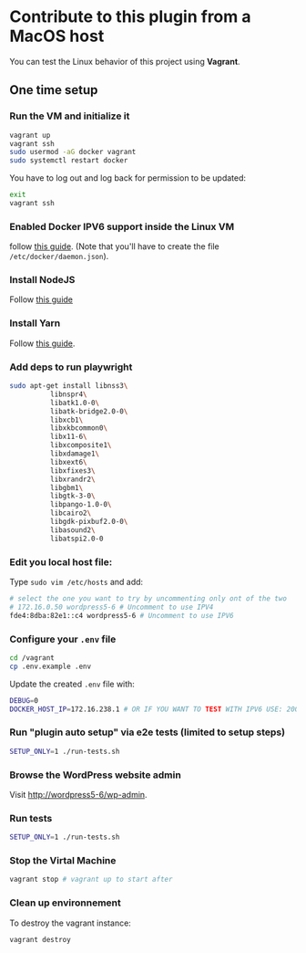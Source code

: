 # Contribute to this plugin from a MacOS host

You can test the Linux behavior of this project using **Vagrant**.

## One time setup

### Run the VM and initialize it

```bash
vagrant up
vagrant ssh
sudo usermod -aG docker vagrant
sudo systemctl restart docker
```

You have to log out and log back for permission to be updated:

```bash
exit
vagrant ssh
```
### Enabled Docker IPV6 support inside the Linux VM

follow [this guide](https://docs.docker.com/config/daemon/ipv6/). (Note that you'll have to create the file `/etc/docker/daemon.json`).


### Install NodeJS

Follow [this guide](https://github.com/nodesource/distributions/blob/master/README.md#installation-instructions)
### Install Yarn

Follow [this guide](https://linuxize.com/post/how-to-install-yarn-on-ubuntu-18-04/).

### Add deps to run playwright

```bash
sudo apt-get install libnss3\
          libnspr4\
          libatk1.0-0\
          libatk-bridge2.0-0\
          libxcb1\
          libxkbcommon0\
          libx11-6\
          libxcomposite1\
          libxdamage1\
          libxext6\
          libxfixes3\
          libxrandr2\
          libgbm1\
          libgtk-3-0\
          libpango-1.0-0\
          libcairo2\
          libgdk-pixbuf2.0-0\
          libasound2\
          libatspi2.0-0
```

### Edit you local host file:

Type `sudo vim /etc/hosts` and add:

```bash
# select the one you want to try by uncommenting only ont of the two
# 172.16.0.50 wordpress5-6 # Uncomment to use IPV4
fde4:8dba:82e1::c4 wordpress5-6 # Uncomment to use IPV6
```

### Configure your `.env` file

```bash
cd /vagrant
cp .env.example .env
```

Update the created `.env` file with:

```bash
DEBUG=0
DOCKER_HOST_IP=172.16.238.1 # OR IF YOU WANT TO TEST WITH IPV6 USE: 2001:3200:3200::1
```

### Run "plugin auto setup" via e2e tests (limited to setup steps)

```bash
SETUP_ONLY=1 ./run-tests.sh
```

### Browse the WordPress website admin

Visit [http://wordpress5-6/wp-admin](http://wordpress5-6/wp-admin).

### Run tests

```bash
SETUP_ONLY=1 ./run-tests.sh
```

### Stop the Virtal Machine
```bash
vagrant stop # vagrant up to start after
```

### Clean up environnement

To destroy the vagrant instance:

```bash
vagrant destroy
```